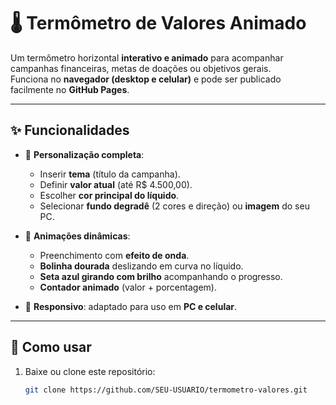 # 🌡️ Termômetro de Valores Animado

Um termômetro horizontal **interativo e animado** para acompanhar campanhas financeiras, metas de doações ou objetivos gerais.  
Funciona no **navegador (desktop e celular)** e pode ser publicado facilmente no **GitHub Pages**.

---

## ✨ Funcionalidades

- 🎨 **Personalização completa**:
  - Inserir **tema** (título da campanha).
  - Definir **valor atual** (até R$ 4.500,00).
  - Escolher **cor principal do líquido**.
  - Selecionar **fundo degradê** (2 cores e direção) ou **imagem** do seu PC.

- 🌊 **Animações dinâmicas**:
  - Preenchimento com **efeito de onda**.
  - **Bolinha dourada** deslizando em curva no líquido.
  - **Seta azul girando com brilho** acompanhando o progresso.
  - **Contador animado** (valor + porcentagem).

- 📱 **Responsivo**: adaptado para uso em **PC e celular**.

---

## 🚀 Como usar

1. Baixe ou clone este repositório:
   ```bash
   git clone https://github.com/SEU-USUARIO/termometro-valores.git
